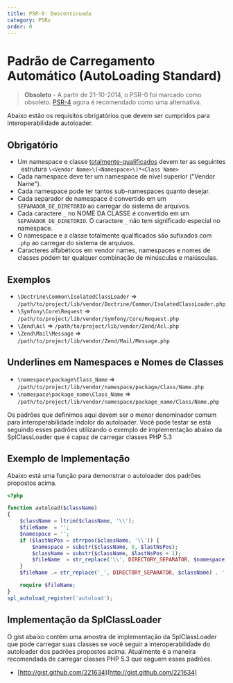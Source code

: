 ```yaml
---
title: PSR-0: Descontinuada
category: PSRs
order: 0
---
```


Padrão de Carregamento Automático (AutoLoading Standard)
====================

> **Obsoleto** - A partir de 21-10-2014, o PSR-0 foi marcado como obsoleto. [PSR-4] agora é recomendado
como uma alternativa.

[PSR-4]: http://www.php-fig.org/psr/psr-4/
[totalmente-qualificados]: https://www.php.net/manual/pt_BR/language.namespaces.rules.php

Abaixo estão os requisitos obrigatórios que devem ser cumpridos para interoperabilidade autoloader.

Obrigatório
-----------

* Um namespace e classe [totalmente-qualificados] devem ter as seguintes
  estrutura `\<Vendor Name>\(<Namespace>\)*<Class Name>`
* Cada namespace deve ter um namespace de nível superior ("Vendor Name").
* Cada namespace pode ter tantos sub-namespaces quanto desejar.
* Cada separador de namespace é convertido em um `SEPARADOR_DE_DIRETORIO` ao
  carregar do sistema de arquivos.
* Cada caractere `_` no NOME DA CLASSE é convertido em um `SEPARADOR_DE_DIRETORIO`. 
  O caractere `_` não tem significado especial no namespace.
* O namespace e a classe totalmente qualificados são sufixados com `.php` ao
  carregar do sistema de arquivos.
* Caracteres alfabéticos em vendor names, namespaces e nomes de classes podem
  ter qualquer combinação de minúsculas e maiúsculas.

Exemplos
--------

* `\Doctrine\Common\IsolatedClassLoader` => `/path/to/project/lib/vendor/Doctrine/Common/IsolatedClassLoader.php`
* `\Symfony\Core\Request` => `/path/to/project/lib/vendor/Symfony/Core/Request.php`
* `\Zend\Acl` => `/path/to/project/lib/vendor/Zend/Acl.php`
* `\Zend\Mail\Message` => `/path/to/project/lib/vendor/Zend/Mail/Message.php`

Underlines em Namespaces e Nomes de Classes
-------------------------------------------

* `\namespace\package\Class_Name` => `/path/to/project/lib/vendor/namespace/package/Class/Name.php`
* `\namespace\package_name\Class_Name` => `/path/to/project/lib/vendor/namespace/package_name/Class/Name.php`

Os padrões que definimos aqui devem ser o menor denominador comum para
interoperabilidade indolor do autoloader. Você pode testar se está
seguindo esses padrões utilizando o exemplo de implementação abaixo da 
SplClassLoader que é capaz de carregar classes PHP 5.3

Exemplo de Implementação
------------------------

Abaixo está uma função para demonstrar o autoloader dos padrões propostos acima.

~~~php
<?php

function autoload($className)
{
    $className = ltrim($className, '\\');
    $fileName  = '';
    $namespace = '';
    if ($lastNsPos = strrpos($className, '\\')) {
        $namespace = substr($className, 0, $lastNsPos);
        $className = substr($className, $lastNsPos + 1);
        $fileName  = str_replace('\\', DIRECTORY_SEPARATOR, $namespace) . DIRECTORY_SEPARATOR;
    }
    $fileName .= str_replace('_', DIRECTORY_SEPARATOR, $className) . '.php';

    require $fileName;
}
spl_autoload_register('autoload');
~~~

Implementação da SplClassLoader
-------------------------------

O gist abaixo contém uma amostra de implementação da SplClassLoader que pode 
carregar suas classes se você seguir a interoperabilidade do autoloader dos 
padrões propostos acima. Atualmente é a maneira recomendada de carregar 
classes PHP 5.3 que seguem esses padrões.

* [http://gist.github.com/221634](http://gist.github.com/221634)
